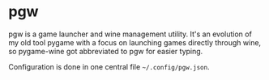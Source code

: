# pgw
pgw is a game launcher and wine management utility. It's an evolution of my old tool pygame with a focus on launching games directly through wine, so pygame-wine got abbreviated to pgw for easier typing.

Configuration is done in one central file `~/.config/pgw.json`.
